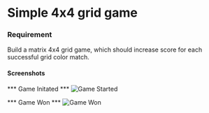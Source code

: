 # Simple 4x4 grid game

### Requirement

Build a matrix 4x4 grid game, which should increase score for each successful grid color match.

#### Screenshots

*** Game Initated ***
![Game Started](https://github.com/ajai-sandy/gridGame/blob/master/screenshots/start.png)


*** Game Won ***
![Game Won](https://github.com/ajai-sandy/gridGame/blob/master/screenshots/win.png)
